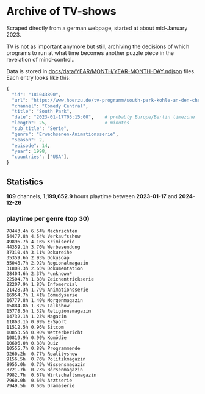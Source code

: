 # Archive of TV-shows

Scraped directly from a german webpage, started at about mid-January 2023.

TV is not as important anymore but still, archiving the decisions of which programs to run at what time
becomes another puzzle piece in the revelation of mind-control.. 

Data is stored in [docs/data/YEAR/MONTH/YEAR-MONTH-DAY.ndjson](docs/data/) files. 
Each entry looks like this:

```python
{
  "id": "181043890", 
  "url": "https://www.hoerzu.de/tv-programm/south-park-kohle-an-den-chefkoch/bid_181043890/", 
  "channel": "Comedy Central", 
  "title": "South Park", 
  "date": "2023-01-17T05:15:00",    # probably Europe/Berlin timezone 
  "length": 25,                     # minutes 
  "sub_title": "Serie", 
  "genre": "Erwachsenen-Animationsserie", 
  "season": 2, 
  "episode": 14, 
  "year": 1998, 
  "countries": ["USA"],
}
```

## Statistics

**109** channels, **1,199,652.9** hours playtime between **2023-01-17** and **2024-12-26**


### playtime per genre (top 30)

    78443.4h 6.54% Nachrichten
    54477.8h 4.54% Verkaufsshow
    49896.7h 4.16% Krimiserie
    44359.1h 3.70% Werbesendung
    37310.4h 3.11% Dokureihe
    35359.6h 2.95% Dokusoap
    35048.7h 2.92% Regionalmagazin
    31808.3h 2.65% Dokumentation
    28404.6h 2.37% *unknown*
    22504.7h 1.88% Zeichentrickserie
    22207.9h 1.85% Infomercial
    21428.3h 1.79% Animationsserie
    16954.7h 1.41% Comedyserie
    16777.8h 1.40% Morgenmagazin
    15884.8h 1.32% Talkshow
    15778.5h 1.32% Religionsmagazin
    14732.1h 1.23% Magazin
    11863.1h 0.99% E-Sport
    11512.5h 0.96% Sitcom
    10853.5h 0.90% Wetterbericht
    10819.9h 0.90% Komödie
    10606.0h 0.88% Quiz
    10555.7h 0.88% Programmende
    9260.2h  0.77% Realityshow
    9156.5h  0.76% Politikmagazin
    8955.0h  0.75% Wissensmagazin
    8721.7h  0.73% Börsenmagazin
    7982.7h  0.67% Wirtschaftsmagazin
    7960.0h  0.66% Arztserie
    7949.5h  0.66% Dramaserie
